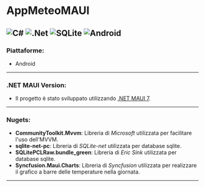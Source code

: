 # AppMeteoMAUI

![C#](https://img.shields.io/badge/c%23-%23239120.svg?style=for-the-badge&logo=c-sharp&logoColor=white)
![.Net](https://img.shields.io/badge/.NET-5C2D91?style=for-the-badge&logo=.net&logoColor=white)
![SQLite](https://img.shields.io/badge/sqlite-%2307405e.svg?style=for-the-badge&logo=sqlite&logoColor=white)
![Android](https://img.shields.io/badge/Android-3DDC84?style=for-the-badge&logo=android&logoColor=white)
---
### Piattaforme:
- Android
---
### .NET MAUI Version:
- Il progetto è stato sviluppato utilizzando [.NET MAUI 7](https://learn.microsoft.com/en-us/dotnet/maui/whats-new/dotnet-7?view=net-maui-7.0).
---
### Nugets:
- **CommunityToolkit.Mvvm**: Libreria di *Microsoft* utilizzata per facilitare l'uso dell'MVVM.
- **sqlite-net-pc**: Libreria di *SQLite-net* utilizzata per database sqlite.
- **SQLitePCLRaw.bundle_green**: Libreria di *Eric Sink* utilizzata per database sqlite.
- **Syncfusion.Maui.Charts**: Libreria di *Syncfusion* utilizzata per realizzare il grafico a barre delle temperature nella giornata.
---

